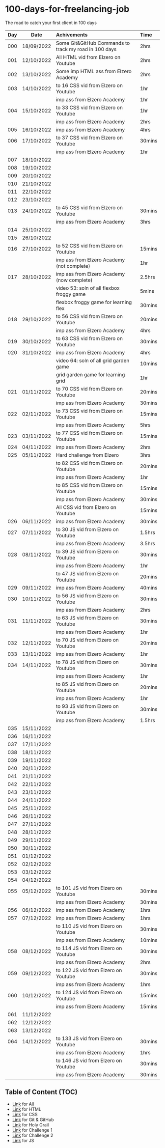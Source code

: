 # 100-days-for-freelancing-job
The road to catch your first client in 100 days

|Day|Date|Achivements|Time
|:-:|:--:|:----------|:---
|000|18/09/2022|Some Git&GitHub Commands to track my road in 100 days|2hrs
|001|12/10/2022|All HTML vid from Elzero on Youtube|2hrs
|002|13/10/2022|Some imp HTML ass from Elzero Academy|2hrs
|003|14/10/2022|to 16 CSS vid from Elzero on Youtube|1hr
|   |          |imp ass from Elzero Academy|1hr
|004|15/10/2022|to 33 CSS vid from Elzero on Youtube|1hr
|   |          |imp ass from Elzero Academy|2hrs
|005|16/10/2022|imp ass from Elzero Academy|4hrs
|006|17/10/2022|to 37 CSS vid from Elzero on Youtube|30mins
|   |          |imp ass from Elzero Academy|1hr
|007|18/10/2022||
|008|19/10/2022||
|009|20/10/2022||
|010|21/10/2022||
|011|22/10/2022||
|012|23/10/2022||
|013|24/10/2022|to 45 CSS vid from Elzero on Youtube|30mins
|   |          |imp ass from Elzero Academy|3hrs
|014|25/10/2022||
|015|26/10/2022||
|016|27/10/2022|to 52 CSS vid from Elzero on Youtube|15mins
|   |          |imp ass from Elzero Academy (not complete)|1hr
|017|28/10/2022|imp ass from Elzero Academy (now complete)|2.5hrs
|   |          |video 53: soln of all flexbox froggy game|5mins
|   |          |flexbox froggy game for learning flex|30mins
|018|29/10/2022|to 56 CSS vid from Elzero on Youtube|20mins
|   |          |imp ass from Elzero Academy|4hrs
|019|30/10/2022|to 63 CSS vid from Elzero on Youtube|30mins
|020|31/10/2022|imp ass from Elzero Academy|4hrs
|   |          |video 64: soln of all grid garden game|10mins
|   |          |grid garden game for learning grid|1hr
|021|01/11/2022|to 70 CSS vid from Elzero on Youtube|20mins
|   |          |imp ass from Elzero Academy|30mins
|022|02/11/2022|to 73 CSS vid from Elzero on Youtube|15mins
|   |          |imp ass from Elzero Academy|5hrs
|023|03/11/2022|to 77 CSS vid from Elzero on Youtube|15mins
|024|04/11/2022|imp ass from Elzero Academy|2hrs
|025|05/11/2022|Hard challenge from Elzero|3hrs
|   |          |to 82 CSS vid from Elzero on Youtube|20mins
|   |          |imp ass from Elzero Academy|1hr
|   |          |to 85 CSS vid from Elzero on Youtube|15mins
|   |          |imp ass from Elzero Academy|30mins
|   |          |All CSS vid from Elzero on Youtube|15mins
|026|06/11/2022|imp ass from Elzero Academy|30mins
|027|07/11/2022|to 30 JS vid from Elzero on Youtube|1.5hrs
|   |          |imp ass from Elzero Academy|3.5hrs
|028|08/11/2022|to 39 JS vid from Elzero on Youtube|30mins
|   |          |imp ass from Elzero Academy|1hr
|   |          |to 47 JS vid from Elzero on Youtube|20mins
|029|09/11/2022|imp ass from Elzero Academy|40mins
|030|10/11/2022|to 56 JS vid from Elzero on Youtube|30mins
|   |          |imp ass from Elzero Academy|2hrs
|031|11/11/2022|to 63 JS vid from Elzero on Youtube|30mins
|   |          |imp ass from Elzero Academy|1hr
|032|12/11/2022|to 70 JS vid from Elzero on Youtube|20mins
|033|13/11/2022|imp ass from Elzero Academy|1hr
|034|14/11/2022|to 78 JS vid from Elzero on Youtube|30mins
|   |          |imp ass from Elzero Academy|1hr
|   |          |to 85 JS vid from Elzero on Youtube|20mins
|   |          |imp ass from Elzero Academy|1hr
|   |          |to 93 JS vid from Elzero on Youtube|30mins
|   |          |imp ass from Elzero Academy|1.5hrs
|035|15/11/2022||
|036|16/11/2022||
|037|17/11/2022||
|038|18/11/2022||
|039|19/11/2022||
|040|20/11/2022||
|041|21/11/2022||
|042|22/11/2022||
|043|23/11/2022||
|044|24/11/2022||
|045|25/11/2022||
|046|26/11/2022||
|047|27/11/2022||
|048|28/11/2022||
|049|29/11/2022||
|050|30/11/2022||
|051|01/12/2022||
|052|02/12/2022||
|053|03/12/2022||
|054|04/12/2022||
|055|05/12/2022|to 101 JS vid from Elzero on Youtube|30mins
|   |          |imp ass from Elzero Academy|30mins
|056|06/12/2022|imp ass from Elzero Academy|1hrs
|057|07/12/2022|imp ass from Elzero Academy|1hrs
|   |          |to 110 JS vid from Elzero on Youtube|30mins
|   |          |imp ass from Elzero Academy|10mins
|058|08/12/2022|to 114 JS vid from Elzero on Youtube|30mins
|   |          |imp ass from Elzero Academy|2hrs
|059|09/12/2022|to 122 JS vid from Elzero on Youtube|30mins
|   |          |imp ass from Elzero Academy|1hrs
|060|10/12/2022|to 124 JS vid from Elzero on Youtube|15mins
|   |          |imp ass from Elzero Academy|15mins
|061|11/12/2022||
|062|12/12/2022||
|063|13/12/2022||
|064|14/12/2022|to 133 JS vid from Elzero on Youtube|30mins
|   |          |imp ass from Elzero Academy|1hrs
|   |          |to 146 JS vid from Elzero on Youtube|30mins
|   |          |imp ass from Elzero Academy|30mins

## Table of Content (TOC)
- [Link](https://eng-do4.github.io/100-days-for-freelancing-job) for All
- [Link](https://eng-do4.github.io/100-days-for-freelancing-job/html/) for HTML
- [Link](https://eng-do4.github.io/100-days-for-freelancing-job/css/) for CSS
- [Link](https://eng-do4.github.io/100-days-for-freelancing-job/git/learn.txt) for Git & GitHub
- [Link](https://eng-do4.github.io/100-days-for-freelancing-job/css/046-052/holy-grail/) for Holy Grail
- [Link](https://eng-do4.github.io/100-days-for-freelancing-job/css/057-063/challenge/) for Challenge 1
- [Link](https://eng-do4.github.io/100-days-for-freelancing-job/css/074-077/challenge/) for Challenge 2
- [Link](https://eng-do4.github.io/100-days-for-freelancing-job/js/) for JS

